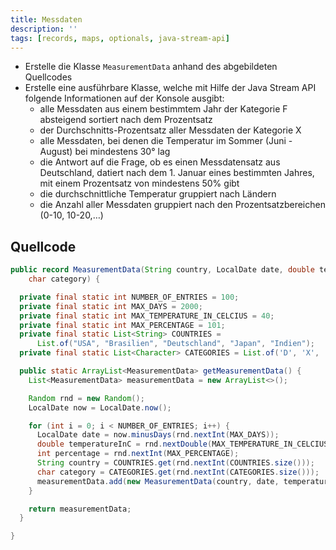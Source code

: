 ```yaml
---
title: Messdaten
description: ''
tags: [records, maps, optionals, java-stream-api]
---
```


- Erstelle die Klasse `MeasurementData` anhand des abgebildeten Quellcodes
- Erstelle eine ausführbare Klasse, welche mit Hilfe der Java Stream API
  folgende Informationen auf der Konsole ausgibt:
  - alle Messdaten aus einem bestimmtem Jahr der Kategorie F absteigend sortiert
    nach dem Prozentsatz
  - der Durchschnitts-Prozentsatz aller Messdaten der Kategorie X
  - alle Messdaten, bei denen die Temperatur im Sommer (Juni - August) bei
    mindestens 30° lag
  - die Antwort auf die Frage, ob es einen Messdatensatz aus Deutschland,
    datiert nach dem 1. Januar eines bestimmten Jahres, mit einem Prozentsatz
    von mindestens 50% gibt
  - die durchschnittliche Temperatur gruppiert nach Ländern
  - die Anzahl aller Messdaten gruppiert nach den Prozentsatzbereichen (0-10,
    10-20,…)

## Quellcode

```java
public record MeasurementData(String country, LocalDate date, double temperatureInC, int percentage,
    char category) {

  private final static int NUMBER_OF_ENTRIES = 100;
  private final static int MAX_DAYS = 2000;
  private final static int MAX_TEMPERATURE_IN_CELCIUS = 40;
  private final static int MAX_PERCENTAGE = 101;
  private final static List<String> COUNTRIES =
      List.of("USA", "Brasilien", "Deutschland", "Japan", "Indien");
  private final static List<Character> CATEGORIES = List.of('D', 'X', 'F');

  public static ArrayList<MeasurementData> getMeasurementData() {
    List<MeasurementData> measurementData = new ArrayList<>();

    Random rnd = new Random();
    LocalDate now = LocalDate.now();

    for (int i = 0; i < NUMBER_OF_ENTRIES; i++) {
      LocalDate date = now.minusDays(rnd.nextInt(MAX_DAYS));
      double temperatureInC = rnd.nextDouble(MAX_TEMPERATURE_IN_CELCIUS);
      int percentage = rnd.nextInt(MAX_PERCENTAGE);
      String country = COUNTRIES.get(rnd.nextInt(COUNTRIES.size()));
      char category = CATEGORIES.get(rnd.nextInt(CATEGORIES.size()));
      measurementData.add(new MeasurementData(country, date, temperatureInC, percentage, category));
    }

    return measurementData;
  }

}
```
